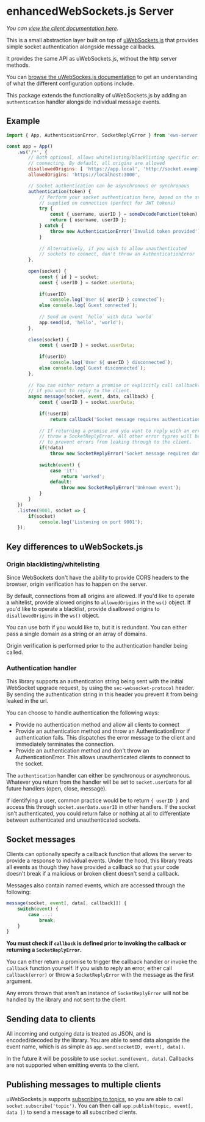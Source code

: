 # enhancedWebSockets.js Server
_You can [view the client documentation here](https://github.com/tayler-king/enhancedWebSockets.js/tree/main/client)._

This is a small abstraction layer built on top of [uWebSockets.js](https://github.com/uNetworking/uWebSockets.js)
that provides simple socket authentication alongside message callbacks.

It provides the same API as uWebSockets.js, without the http server methods.

You can [browse the uWebSockes.js documentation](https://unetworking.github.io/uWebSockets.js/generated/) to
get an understanding of what the different configuration options include.

This package extends the functionality of uWebSockets.js by adding an `authentication` handler
alongside individual message events.

## Example
```js
import { App, AuthenticationError, SocketReplyError } from 'ews-server';

const app = App()
    .ws('/*', {
        // Both optional, allows whitelisting/blacklisting specific origins from
        // connecting. By default, all origins are allowed
        disallowedOrigins: [ 'https://app.local', 'http://socket.example.com' ],
        allowedOrigins: 'https://localhost:3000',

        // Socket authentication can be asynchronous or synchronous
        authentication(token) {
            // Perform your socket authentication here, based on the string
            // supplied on connection (perfect for JWT tokens)
            try {
                const { username, userID } = someDecodeFunction(token);
                return { username, userID };
            } catch {
                throw new AuthenticationError('Invalid token provided');
            }
            
            // Alternatively, if you wish to allow unauthenticated
            // sockets to connect, don't throw an AuthenticationError
        },
        
        open(socket) {
            const { id } = socket;
            const { userID } = socket.userData;
            
            if(userID)
                console.log(`User ${ userID } connected`);
            else console.log(`Guest connected`);
            
            // Send an event `hello` with data `world`
            app.send(id, 'hello', 'world');
        },
        
        close(socket) {
            const { userID } = socket.userData;
            
            if(userID)
                console.log(`User ${ userID } disconnected`);
            else console.log(`Guest disconnected`);
        },
        
        // You can either return a promise or explicitly call callback(err, data)
        // if you want to reply to the client.
        async message(socket, event, data, callback) {
            const { userID } = socket.userData;
            
            if(!userID)
                return callback('Socket message requires authentication');
                
            // If returning a promise and you want to reply with an error to the client,
            // throw a SocketReplyError. All other error typres will be unhandled. This is
            // to prevent errors from leaking through to the client.
            if(!data)
                throw new SocketReplyError('Socket message requires data payload');
                
            switch(event) {
                case 'it':
                    return 'worked';
                default:
                    throw new SocketReplyError('Unknown event');
            }
        }
    })
    .listen(9001, socket => {
        if(socket)
            console.log('Listening on port 9001');
    });
```

## Key differences to uWebSockets.js
### Origin blacklisting/whitelisting
Since WebSockets don't have the ability to provide CORS headers to the browser, origin verification
has to happen on the server.

By default, connections from all origins are allowed. If you'd like to operate a whitelist, provide
allowed origins to `allowedOrigins` in the `ws()` object. If you'd like to operate a blacklist,
provide disallowed origins to `disallowedOrigins` in the `ws()` object.

You can use both if you would like to, but it is redundant. You can either pass a single domain as a
string or an array of domains.

Origin verification is performed prior to the authentication handler being called.

### Authentication handler
This library supports an authentication string being sent with the initial WebSocket upgrade request,
by using the `sec-websocket-protocol` header. By sending the authentication string in this header you
prevent it from being leaked in the url.

You can choose to handle authentication the following ways:
- Provide no authentication method and allow all clients to connect
- Provide an authentication method and throw an AuthenticationError if authentication fails. This
  dispatches the error message to the client and immediately terminates the connection.
- Provide an authentication method and don't throw an AuthenticationError. This allows
  unauthenticated clients to connect to the socket.

The `authentication` handler can either be synchronous or asynchronous. Whatever you return
from the handler will be set to `socket.userData` for all future handlers (open, close, message).

If identifying a user, common practice would be to return `{ userID }` and access this through
`socket.userData.userID` in other handlers. If the socket isn't authenticated, you could return
false or nothing at all to differentiate between authenticated and unauthenticated sockets.

## Socket messages
Clients can optionally specify a callback function that allows the server to provide a response
to individual events. Under the hood, this library treats all events as though they have provided
a callback so that your code doesn't break if a malicious or broken client doesn't send a callback.

Messages also contain named events, which are accessed through the following:

```js
message(socket, event[, data[, callback]]) {
    switch(event) {
        case ...:
            break;
    }
}
```

**You must check if `callback` is defined prior to invoking the callback or
returning a `SocketReplyError`.**

You can either return a promise to trigger the callback handler or invoke the `callback` function
yourself. If you wish to reply an error, either call `callback(error)` or throw a `SocketReplyError`
with the message as the first argument.

Any errors thrown that aren't an instance of `SocketReplyError` will not be handled by the library
and not sent to the client.

## Sending data to clients
All incoming and outgoing data is treated as JSON, and is encoded/decoded by the library. You
are able to send data alongside the event name, which is as simple as `app.send(socketID, event[, data])`.

In the future it will be possible to use `socket.send(event, data)`. Callbacks are not supported
when emitting events to the client.

## Publishing messages to multiple clients
uWebSockets.js supports [subscribing to topics](https://github.com/uNetworking/uWebSockets.js/tree/master/examples), so you are able to call
`socket.subscribe('topic')`. You can then call `app.publish(topic, event[, data ])`
to send a message to all subscribed clients.
